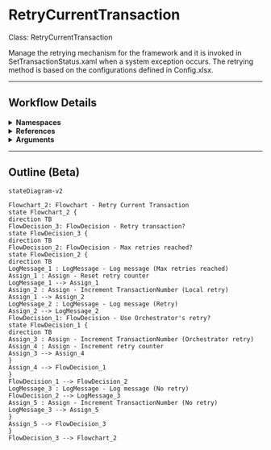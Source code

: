 # RetryCurrentTransaction
Class: RetryCurrentTransaction

Manage the retrying mechanism for the framework and it is invoked in SetTransactionStatus.xaml when a system exception occurs. 
The retrying method is based on the configurations defined in Config.xlsx.

<hr />

## Workflow Details
<details>
    <summary>
    <b>Namespaces</b>
    </summary>

    - System
- System.Collections.Generic
- System.Data
- System.Linq
- System.Text
- UiPath.Core
- UiPath.Core.Activities
- System.Linq.Expressions
- System.Collections.ObjectModel


</details>
<details>
    <summary>
    <b>References</b>
    </summary>

    - Microsoft.CSharp
- System
- System.Activities
- System.ComponentModel.TypeConverter
- System.Core
- System.Data
- System.Data.Common
- System.Linq
- System.ObjectModel
- System.Private.CoreLib
- System.Runtime.Serialization
- System.ServiceModel
- System.ServiceModel.Activities
- System.ValueTuple
- System.Xaml
- System.Xml
- System.Xml.Linq
- UiPath.Excel
- UiPath.System.Activities
- UiPath.System.Activities.Design


</details>
<details>
    <summary>
    <b>Arguments</b>
    </summary>

    <table><tr><th>Name</th><th>Direction</th><th>Type</th><th>Description</th></tr><tr><td>in_Config</td><td>InArgument</td><td>scg:Dictionary(x:String, x:Object)</td><td>Dictionary structure to store configuration data of the process (settings, constants and assets).</td></tr><tr><td>io_RetryNumber</td><td>InOutArgument</td><td>x:Int32</td><td>Used to control the number of attempts of retrying the transaction processing in case of system exceptions.</td></tr><tr><td>io_TransactionNumber</td><td>InOutArgument</td><td>x:Int32</td><td>Sequential counter of transaction items.</td></tr><tr><td>in_SystemException</td><td>InArgument</td><td>s:Exception</td><td>Used during transitions between states to represent exceptions other than business exceptions.</td></tr><tr><td>in_QueueRetry</td><td>InArgument</td><td>x:Boolean</td><td>Used to indicate whether the retry procedure is managed by an Orchestrator queue.</td></tr></table>
    
</details>

<hr />

## Outline (Beta)

```mermaid
stateDiagram-v2

Flowchart_2: Flowchart - Retry Current Transaction
state Flowchart_2 {
direction TB
FlowDecision_3: FlowDecision - Retry transaction?
state FlowDecision_3 {
direction TB
FlowDecision_2: FlowDecision - Max retries reached?
state FlowDecision_2 {
direction TB
LogMessage_1 : LogMessage - Log message (Max retries reached)
Assign_1 : Assign - Reset retry counter
LogMessage_1 --> Assign_1
Assign_2 : Assign - Increment TransactionNumber (Local retry)
Assign_1 --> Assign_2
LogMessage_2 : LogMessage - Log message (Retry)
Assign_2 --> LogMessage_2
FlowDecision_1: FlowDecision - Use Orchestrator's retry?
state FlowDecision_1 {
direction TB
Assign_3 : Assign - Increment TransactionNumber (Orchestrator retry)
Assign_4 : Assign - Increment retry counter
Assign_3 --> Assign_4
}
Assign_4 --> FlowDecision_1
}
FlowDecision_1 --> FlowDecision_2
LogMessage_3 : LogMessage - Log message (No retry)
FlowDecision_2 --> LogMessage_3
Assign_5 : Assign - Increment TransactionNumber (No retry)
LogMessage_3 --> Assign_5
}
Assign_5 --> FlowDecision_3
}
FlowDecision_3 --> Flowchart_2
```